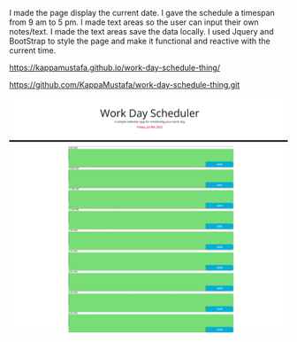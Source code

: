 I made the page display the current date.
I gave the schedule a timespan from 9 am to 5 pm.
I made text areas so the user can input their own notes/text.
I made the text areas save the data locally.
I used Jquery and BootStrap to style the page and make it functional and reactive with the current time.


https://kappamustafa.github.io/work-day-schedule-thing/


https://github.com/KappaMustafa/work-day-schedule-thing.git


![my-scheduler](./assets/schedule%20thingy.png)